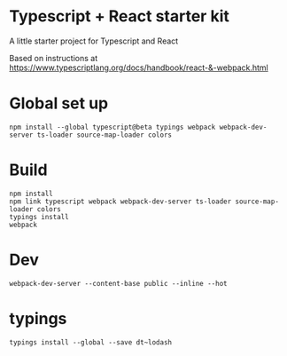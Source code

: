 # Typescript + React starter kit

A little starter project for Typescript and React

Based on instructions at
https://www.typescriptlang.org/docs/handbook/react-&-webpack.html

# Global set up
    
    npm install --global typescript@beta typings webpack webpack-dev-server ts-loader source-map-loader colors

# Build

    npm install
    npm link typescript webpack webpack-dev-server ts-loader source-map-loader colors
    typings install
    webpack

# Dev

    webpack-dev-server --content-base public --inline --hot

# typings

    typings install --global --save dt~lodash